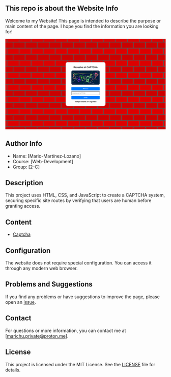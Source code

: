 ## This repo is about the Website Info

Welcome to my Website! This page is intended to describe the purpose or main content of the page. I hope you find the information you are looking for!


![Icono](/images/banner.png)


## Author Info

- Name: [Mario-Martínez-Lozano]
- Course: [Web-Development]
- Group: [2-C]


## Description

This project uses HTML, CSS, and JavaScript to create a CAPTCHA system, securing specific site routes by verifying that users are human before granting access.

## Content

- [Captcha](captcha.html)


## Configuration

The website does not require special configuration. You can access it through any modern web browser.

## Problems and Suggestions

If you find any problems or have suggestions to improve the page, please open an [issue](https://github.com/marichu-kt/Bootstrap-Ejercicio-1/issues).

## Contact

For questions or more information, you can contact me at [marichu.private@proton.me].


## License

This project is licensed under the MIT License. See the [LICENSE](LICENSE) file for details.
